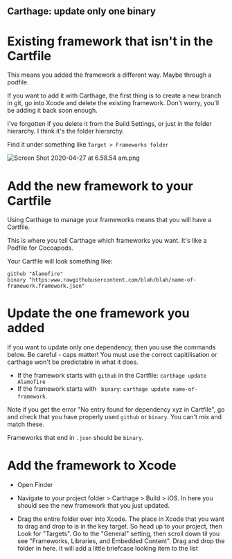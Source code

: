 ## Carthage: update only one binary

# Existing framework that isn't in the Cartfile

This means you added the framework a different way. Maybe through a podfile.

If you want to add it with Carthage, the first thing is to create a new branch in git, go into Xcode and delete the existing framework. Don't worry, you'll be adding it back soon enough.

I've forgotten if you delete it from the Build Settings, or just in the folder hierarchy. I think it's the folder hierarchy.

Find it under something like `Target > Frameworks folder`

![Screen Shot 2020-04-27 at 6.58.54 am.png](https://cdn.hashnode.com/res/hashnode/image/upload/v1587934746282/Pdst2tg53.png)

# Add the new framework to your Cartfile

Using Carthage to manage your frameworks means that you will have a Cartfile.

This is where you tell Carthage which frameworks you want. It's like a Podfile for Cocoapods.

Your Cartfile will look something like:
```
github "Alamofire"
binary "https:www.rawgithubusercontent.com/blah/blah/name-of-framework.framework.json"
```

# Update the one framework you added

If you want to update only one dependency, then you use the commands below. Be careful - caps matter! You must use the correct capitilisation or carthage won't be predictable in what it does.

* If the framework starts with `github` in the Cartfile: `carthage update Alamofire`
* If the framework starts with ` binary`: `carthage update name-of-framework`. 

Note if you get the error "No entry found for dependency xyz in Cartfile", go and check that you have properly used `github` or `binary`. You can't mix and match these.

Frameworks that end in `.json` should be `binary`.

# Add the framework to Xcode

* Open Finder

* Navigate to your project folder > Carthage > Build > iOS. In here you should see the new framework that you just updated.

* Drag the entire folder over into Xcode. The place in Xcode that you want to drag and drop to is in the key target. So head up to your project, then Look for "Targets". Go to the "General" setting, then scroll down til you see "Frameworks, Libraries, and Embedded Content". Drag and drop the folder in here. It will add a little briefcase looking item to the list
